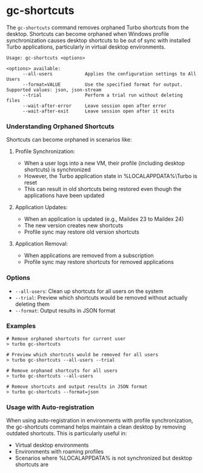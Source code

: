 # gc-shortcuts

The `gc-shortcuts` command removes orphaned Turbo shortcuts from the desktop. Shortcuts can become orphaned when Windows profile synchronization causes desktop shortcuts to be out of sync with installed Turbo applications, particularly in virtual desktop environments.

```
Usage: gc-shortcuts <options>

<options> available:
      --all-users            Applies the configuration settings to All Users
      --format=VALUE         Use the specified format for output. Supported values: json, json-stream
      --trial                Perform a trial run without deleting files
      --wait-after-error     Leave session open after error
      --wait-after-exit      Leave session open after it exits
```

### Understanding Orphaned Shortcuts

Shortcuts can become orphaned in scenarios like:

1. Profile Synchronization:
   - When a user logs into a new VM, their profile (including desktop shortcuts) is synchronized
   - However, the Turbo application state in %LOCALAPPDATA%\Turbo is reset
   - This can result in old shortcuts being restored even though the applications have been updated

2. Application Updates:
   - When an application is updated (e.g., Maildex 23 to Maildex 24)
   - The new version creates new shortcuts
   - Profile sync may restore old version shortcuts

3. Application Removal:
   - When applications are removed from a subscription
   - Profile sync may restore shortcuts for removed applications

### Options

- `--all-users`: Clean up shortcuts for all users on the system
- `--trial`: Preview which shortcuts would be removed without actually deleting them
- `--format`: Output results in JSON format

### Examples

```
# Remove orphaned shortcuts for current user
> turbo gc-shortcuts

# Preview which shortcuts would be removed for all users
> turbo gc-shortcuts --all-users --trial

# Remove orphaned shortcuts for all users
> turbo gc-shortcuts --all-users

# Remove shortcuts and output results in JSON format
> turbo gc-shortcuts --format=json
```

### Usage with Auto-registration

When using auto-registration in environments with profile synchronization, the gc-shortcuts command helps maintain a clean desktop by removing outdated shortcuts. This is particularly useful in:
- Virtual desktop environments
- Environments with roaming profiles
- Scenarios where %LOCALAPPDATA% is not synchronized but desktop shortcuts are
